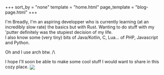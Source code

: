 +++
sort_by = "none"
template = "home.html"
page_template = "blog-page.html"
+++

I'm Breadly, I'm an aspiring developper who is currently learning (at an incredibly slow rate) the basics but with
Rust. Wanting to do stuff with my 'putter definitely was the stupiest decision of my life.<br/>
I also know some (very tiny) bits of Java/Kotlin, C, Lua… of PHP, Javascript and Python.

Oh and I use arch btw. /\

I hope I'll soon be able to make some cool stuff I would want to share in this cozy place. <img
style="vertical-align: middle;" src="images/catAnim/catNom.gif" />